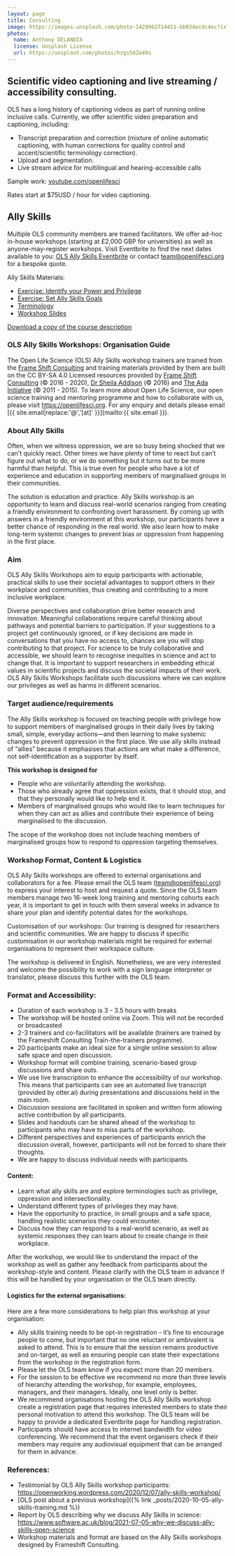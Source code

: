 ```yaml
---
layout: page
title: Consulting
image: https://images.unsplash.com/photo-1429962714451-bb934ecdc4ec?ixlib=rb-1.2.1&ixid=MnwxMjA3fDB8MHxwaG90by1wYWdlfHx8fGVufDB8fHx8&auto=format&fit=crop&w=1650&q=80
photos:
  name: Anthony DELANOIX
  license: Unsplash License
  url: https://unsplash.com/photos/hzgs56Ze49s
---
```


## Scientific video captioning and live streaming / accessibility consulting.

OLS has a long history of captioning videos as part of running online inclusive calls. Currently, we offer scientific video preparation and captioning, including: 

- Transcript preparation and correction (mixture of online automatic captioning, with human corrections for quality control and accent/scientific terminology correction). 
- Upload and segmentation. 
- Live stream advice for multilingual and hearing-accessible calls

Sample work: [youtube.com/openlifesci](https://www.youtube.com/c/OpenLifeSci/videos)

Rates start at $75USD / hour for video captioning. 

## Ally Skills

Multiple OLS community members are trained facilitators. We offer ad-hoc in-house workshops (starting at £2,000 GBP for universities) as well as anyone-may-register workshops. Visit Eventbrite to find the next dates available to you: [OLS Ally Skills Eventbrite](https://www.eventbrite.com/cc/ally-skills-1223279) or contact team@openlifesci.org for a bespoke quote. 

Ally Skills Materials:  

- [Exercise: Identify your Power and Privilege](https://docs.google.com/document/d/1xlRf6265EovRoolY1DFLE4N7N_8jajNvDS9YT1_Nc_I/copy)
- [Exercise: Set Ally Skills Goals](https://docs.google.com/document/d/1k3iBHkPZ18NJQ5zrdWB5mERPXopm4trJeVIBNSQqhbY/copy)
- [Terminology](https://docs.google.com/document/d/1iGj11dxJJiAjpa_-Q9CZf1H4Htu-ojo2WUJYfVhK3NM/copy)
- [Workshop Slides](https://docs.google.com/presentation/d/1qOiSO6dcgYHxrVLm4ShvGbr8KgBNyYKT/edit#slide=id.p1)

[Download a copy of the course description](https://docs.google.com/document/d/1BfwarY5zR5jFBI_UemDfQdmcHS4nQViar95W2yt8fx8/edit?usp=sharing)

### OLS Ally Skills Workshops: Organisation Guide

The Open Life Science (OLS) Ally Skills workshop trainers are trained from the [Frame Shift Consulting](http://frameshiftconsulting.com) and training materials provided by them are built on the CC BY-SA 4.0 Licensed resources provided by [Frame Shift Consulting](http://frameshiftconsulting.com) (© 2016 - 2020), [Dr Sheila Addison](http://www.drsheilaaddison.com) (© 2016) and [The Ada Initiative](http://adainitiative.org) (© 2011 - 2015). To learn more about Open Life Science, our open science training and mentoring programme and how to collaborate with us, please visit https://openlifesci.org. For any enquiry and details please email [{{ site.email|replace:'@','[at]' }}](mailto:{{ site.email }}). 

### About Ally Skills

Often, when we witness oppression, we are so busy being shocked that we can't quickly react. Other times we have plenty of time to react but can’t figure out what to do, or we do something but it turns out to be more harmful than helpful. This is true even for people who have a lot of experience and education in supporting members of marginalised groups in their communities.

The solution is education and practice. Ally Skills workshop is an opportunity to learn and discuss real-world scenarios ranging from creating a friendly environment to confronting overt harassment. By coming up with answers in a friendly environment at this workshop, our participants have a better chance of responding in the real world. We also learn how to make long-term systemic changes to prevent bias or oppression from happening in the first place.

### Aim

OLS Ally Skills Workshops aim to equip participants with actionable, practical skills to use their societal advantages to support others in their workplace and communities, thus creating and contributing to a more inclusive workplace. 

Diverse perspectives and collaboration drive better research and innovation. Meaningful collaborations require careful thinking about pathways and potential barriers to participation. If your suggestions to a project get continuously ignored, or if key decisions are made in conversations that you have no access to, chances are you will stop contributing to that project. For science to be truly collaborative and accessible, we should learn to recognise inequities in science and act to change that. It is important to support researchers in embedding ethical values in scientific projects and discuss the societal impacts of their work. OLS Ally Skills Workshops facilitate such discussions where we can explore our privileges as well as harms in different scenarios.

### Target audience/requirements

The Ally Skills workshop is focused on teaching people with privilege how to support members of marginalised groups in their daily lives by taking small, simple, everyday actions—and then learning to make systemic changes to prevent oppression in the first place. We use ally skills instead of “allies” because it emphasises that actions are what make a difference, not self-identification as a supporter by itself.

**This workshop is designed for**
- People who are voluntarily attending the workshop.
- Those who already agree that oppression exists, that it should stop, and that they personally would like to help end it. 
- Members of marginalised groups who would like to learn techniques for when they can act as allies and contribute their experience of being marginalised to the discussion.

The scope of the workshop does not include teaching members of marginalised groups how to respond to oppression targeting themselves.

### Workshop Format, Content & Logistics

OLS Ally Skills workshops are offered to external organisations and collaborators for a fee. Please email the OLS team (team@openlifesci.org) to express your interest to host and request a quote. Since the OLS team members manage two 16-week long training and mentoring cohorts each year, it is important to get in touch with them several weeks in advance to share your plan and identify potential dates for the workshops.

Customisation of our workshops: Our training is designed for researchers and scientific communities. We are happy to discuss if specific customisation in our workshop materials might be required for external organisations to represent their workspace culture. 

The workshop is delivered in English. Nonetheless, we are very interested and welcome the possibility to work with a sign language interpreter or translator, please discuss this further with the OLS team.

### Format and Accessibility:

- Duration of each workshop is 3 - 3.5 hours with breaks 
- The workshop will be hosted online via Zoom. This will not be recorded or broadcasted
- 2-3 trainers and co-facilitators will be available (trainers are trained by the Frameshift Consulting Train-the-trainers programme).
- 20 participants make an ideal size for a single online session to allow safe space and open discussion. 
- Workshop format will combine training, scenario-based group discussions and share outs. 
- We use live transcription to enhance the accessibility of our workshop. This means that participants can see an automated live transcript (provided by otter.ai) during presentations and discussions held in the main room.
- Discussion sessions are facilitated in spoken and written form allowing active contribution by all participants. 
- Slides and handouts can be shared ahead of the workshop to participants who may have to miss parts of the workshop.
- Different perspectives and experiences of participants enrich the discussion overall, however, participants will not be forced to share their thoughts.
- We are happy to discuss individual needs with participants.

#### Content:

- Learn what ally skills are and explore terminologies such as privilege, oppression and intersectionality.
- Understand different types of privileges they may have.
- Have the opportunity to practice, in small groups and a safe space, handling realistic scenarios they could encounter.
- Discuss how they can respond to a real-world scenario, as well as systemic responses they can learn about to create change in their workplace.

After the workshop, we would like to understand the impact of the workshop as well as gather any feedback from participants about the workshop-style and content. Please clarify with the OLS team in advance if this will be handled by your organisation or the OLS team directly.

#### Logistics for the external organisations:

Here are a few more considerations to help plan this workshop at your organisation:

- Ally skills training needs to be opt-in registration - it’s fine to encourage people to come, but important that no one reluctant or ambivalent is asked to attend. This is to ensure that the session remains productive and on-target, as well as ensuring people can state their expectations from the workshop in the registration form. 
- Please let the OLS team know if you expect more than 20 members.
- For the session to be effective we recommend no more than three levels of hierarchy attending the workshop, for example, employees, managers, and their managers. Ideally, one level only is better. 
- We recommend organisations hosting the OLS Ally Skills workshop create a registration page that requires interested members to state their personal motivation to attend this workshop. The OLS team will be happy to provide a dedicated Eventbrite page for handling registration.
- Participants should have access to internet bandwidth for video conferencing. We recommend that the event organisers check if their members may require any audiovisual equipment that can be arranged for them in advance.

### References:
- Testimonial by OLS Ally Skills workshop participants: https://openworking.wordpress.com/2020/12/07/ally-skills-workshop/
- [OLS post about a previous workshop]({% link _posts/2020-10-05-ally-skills-training.md %})
- Report by OLS describing why we discuss Ally Skills in science: https://www.software.ac.uk/blog/2021-07-05-why-we-discuss-ally-skills-open-science
- Workshop materials and format are based on the Ally Skills workshops designed by Frameshift Consulting.
